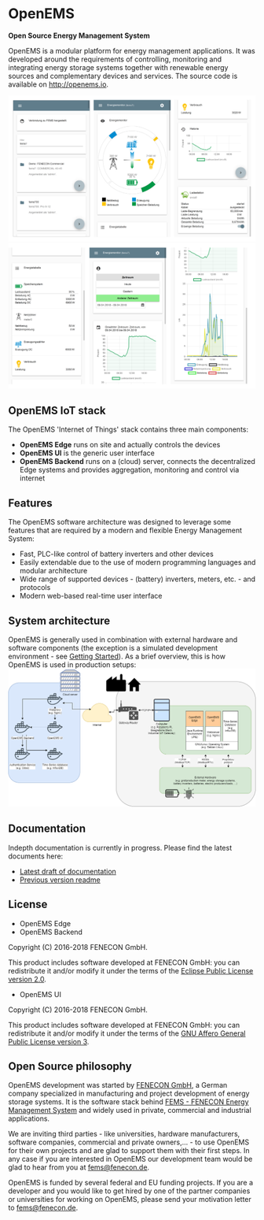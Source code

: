 # OpenEMS
**Open Source Energy Management System**

OpenEMS is a modular platform for energy management applications.
It was developed around the requirements of controlling, monitoring and integrating energy storage systems together with renewable energy sources and complementary devices and services.
The source code is available on http://openems.io.

<img src="./doc/img/screenshots/ui-screenshots.png" />
<img src="./doc/img/screenshots/ui-screenshots2.png" />

## OpenEMS IoT stack

The OpenEMS 'Internet of Things' stack contains three main components:

 * **OpenEMS Edge** runs on site and actually controls the devices
 * **OpenEMS UI** is the generic user interface
 * **OpenEMS Backend** runs on a (cloud) server, connects the decentralized Edge systems and provides aggregation, monitoring and control via internet

## Features

The OpenEMS software architecture was designed to leverage some features that are required by a modern and flexible Energy Management System:

 * Fast, PLC-like control of battery inverters and other devices
 * Easily extendable due to the use of modern programming languages and modular architecture
 * Wide range of supported devices - (battery) inverters, meters, etc. - and protocols
 * Modern web-based real-time user interface

## System architecture

OpenEMS is generally used in combination with external hardware and software components
(the exception is a simulated development environment - see [Getting Started](https://github.com/OpenEMS/openems/blob/old_master/README.md#get-started)). As a brief overview, this is how OpenEMS is used in production setups:
<img src="./doc/img/system-architecture.png" />

## Documentation

Indepth documentation is currently in progress. Please find the latest documents here:

 * [Latest draft of documentation](http://htmlpreview.github.io/?https://github.com/OpenEMS/openems/blob/feature/improve_doc/doc/openems.html)
 * [Previous version readme](https://github.com/OpenEMS/openems/blob/old_master/README.md)

## License

* OpenEMS Edge 
* OpenEMS Backend

Copyright (C) 2016-2018 FENECON GmbH.

This product includes software developed at FENECON GmbH: you can
redistribute it and/or modify it under the terms of the [Eclipse Public License version 2.0](LICENSE-EPL-2.0). 

 * OpenEMS UI

Copyright (C) 2016-2018 FENECON GmbH.

This product includes software developed at FENECON GmbH: you can
redistribute it and/or modify it under the terms of the [GNU Affero General Public License version 3](LICENSE-AGPL-3.0).

## Open Source philosophy

OpenEMS development was started by [FENECON GmbH](https://www.fenecon.de), a German company specialized in manufacturing and project development of energy storage systems. It is the software stack behind [FEMS - FENECON Energy Management System](https://fenecon.de/page/fems) and widely used in private, commercial and industrial applications.

We are inviting third parties - like universities, hardware manufacturers, software companies, commercial and private owners,... - to use OpenEMS for their own projects and are glad to support them with their first steps. In any case if you are interested in OpenEMS our development team would be glad to hear from you at fems@fenecon.de.

OpenEMS is funded by several federal and EU funding projects. If you are a developer and you would like to get hired by one of the partner companies or universities for working on OpenEMS, please send your motivation letter to fems@fenecon.de.